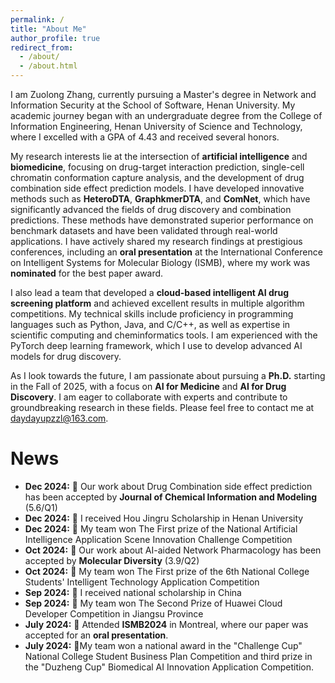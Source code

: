 ```yaml
---
permalink: /
title: "About Me"
author_profile: true
redirect_from: 
  - /about/
  - /about.html
---
```


I am Zuolong Zhang, currently pursuing a Master's degree in Network and Information Security at the School of Software, Henan University. My academic journey began with an undergraduate degree from the College of Information Engineering, Henan University of Science and Technology, where I excelled with a GPA of 4.43 and received several honors.

My research interests lie at the intersection of **artificial intelligence** and **biomedicine**, focusing on drug-target interaction prediction, single-cell chromatin conformation capture analysis, and the development of drug combination side effect prediction models. I have developed innovative methods such as **HeteroDTA**, **GraphkmerDTA**, and **ComNet**, which have significantly advanced the fields of drug discovery and combination predictions. These methods have demonstrated superior performance on benchmark datasets and have been validated through real-world applications. I have actively shared my research findings at prestigious conferences, including an **oral presentation** at the International Conference on Intelligent Systems for Molecular Biology (ISMB), where my work was **nominated** for the best paper award. 

I also lead a team that developed a **cloud-based intelligent AI drug screening platform** and achieved excellent results in multiple algorithm competitions. My technical skills include proficiency in programming languages such as Python, Java, and C/C++, as well as expertise in scientific computing and cheminformatics tools. I am experienced with the PyTorch deep learning framework, which I use to develop advanced AI models for drug discovery.

As I look towards the future, I am passionate about pursuing a **Ph.D.** starting in the Fall of 2025, with a focus on **AI for Medicine** and **AI for Drug Discovery**. I am eager to collaborate with experts and contribute to groundbreaking research in these fields. Please feel free to contact me at daydayupzzl@163.com.

# News
- **Dec 2024:** 🎉 Our work about Drug Combination side effect prediction has been accepted by **Journal of Chemical Information and Modeling** (5.6/Q1)
- **Dec 2024:** 🎉 I received Hou Jingru Scholarship in Henan University
- **Dec 2024:** 🥇 My team won The First prize of the National Artificial Intelligence Application Scene Innovation Challenge Competition
- **Oct 2024:** 🎉 Our work about AI-aided Network Pharmacology has been accepted by **Molecular Diversity** (3.9/Q2)
- **Oct 2024:** 🥇 My team won The First prize of the 6th National College Students' Intelligent Technology Application Competition
- **Sep 2024:** 🎉 I received national scholarship in China
- **Sep 2024:** 🥈 My team won The Second Prize of Huawei Cloud Developer Competition in Jiangsu Province
- **July 2024:** 🎉 Attended **ISMB2024** in Montreal, where our paper was accepted for an **oral presentation**.
- **July 2024:** 🥉My team won a national award in the "Challenge Cup" National College Student Business Plan Competition and third prize in the "Duzheng Cup" Biomedical AI Innovation Application Competition.